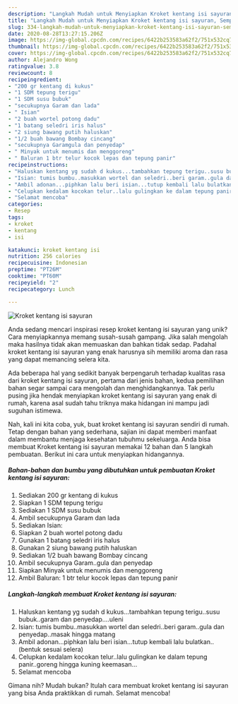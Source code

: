 ```yaml
---
description: "Langkah Mudah untuk Menyiapkan Kroket kentang isi sayuran, Sempurna"
title: "Langkah Mudah untuk Menyiapkan Kroket kentang isi sayuran, Sempurna"
slug: 334-langkah-mudah-untuk-menyiapkan-kroket-kentang-isi-sayuran-sempurna
date: 2020-08-28T13:27:15.206Z
image: https://img-global.cpcdn.com/recipes/6422b253583a62f2/751x532cq70/kroket-kentang-isi-sayuran-foto-resep-utama.jpg
thumbnail: https://img-global.cpcdn.com/recipes/6422b253583a62f2/751x532cq70/kroket-kentang-isi-sayuran-foto-resep-utama.jpg
cover: https://img-global.cpcdn.com/recipes/6422b253583a62f2/751x532cq70/kroket-kentang-isi-sayuran-foto-resep-utama.jpg
author: Alejandro Wong
ratingvalue: 3.8
reviewcount: 8
recipeingredient:
- "200 gr kentang di kukus"
- "1 SDM tepung terigu"
- "1 SDM susu bubuk"
- "secukupnya Garam dan lada"
- " Isian"
- "2 buah wortel potong dadu"
- "1 batang seledri iris halus"
- "2 siung bawang putih haluskan"
- "1/2 buah bawang Bombay cincang"
- "secukupnya Garamgula dan penyedap"
- " Minyak untuk menumis dan menggoreng"
- " Baluran 1 btr telur kocok lepas dan tepung panir"
recipeinstructions:
- "Haluskan kentang yg sudah d kukus...tambahkan tepung terigu..susu bubuk..garam dan penyedap....uleni"
- "Isian: tumis bumbu..masukkan wortel dan seledri..beri garam..gula dan penyedap..masak hingga matang"
- "Ambil adonan...piphkan lalu beri isian...tutup kembali lalu bulatkan..(bentuk sesuai selera)"
- "Celupkan kedalam kocokan telur..lalu gulingkan ke dalam tepung panir..goreng hingga kuning keemasan..."
- "Selamat mencoba"
categories:
- Resep
tags:
- kroket
- kentang
- isi

katakunci: kroket kentang isi 
nutrition: 256 calories
recipecuisine: Indonesian
preptime: "PT26M"
cooktime: "PT60M"
recipeyield: "2"
recipecategory: Lunch

---
```



![Kroket kentang isi sayuran](https://img-global.cpcdn.com/recipes/6422b253583a62f2/751x532cq70/kroket-kentang-isi-sayuran-foto-resep-utama.jpg)

Anda sedang mencari inspirasi resep kroket kentang isi sayuran yang unik? Cara menyiapkannya memang susah-susah gampang. Jika salah mengolah maka hasilnya tidak akan memuaskan dan bahkan tidak sedap. Padahal kroket kentang isi sayuran yang enak harusnya sih memiliki aroma dan rasa yang dapat memancing selera kita.



Ada beberapa hal yang sedikit banyak berpengaruh terhadap kualitas rasa dari kroket kentang isi sayuran, pertama dari jenis bahan, kedua pemilihan bahan segar sampai cara mengolah dan menghidangkannya. Tak perlu pusing jika hendak menyiapkan kroket kentang isi sayuran yang enak di rumah, karena asal sudah tahu triknya maka hidangan ini mampu jadi suguhan istimewa.


Nah, kali ini kita coba, yuk, buat kroket kentang isi sayuran sendiri di rumah. Tetap dengan bahan yang sederhana, sajian ini dapat memberi manfaat dalam membantu menjaga kesehatan tubuhmu sekeluarga. Anda bisa membuat Kroket kentang isi sayuran memakai 12 bahan dan 5 langkah pembuatan. Berikut ini cara untuk menyiapkan hidangannya.

<!--inarticleads1-->

##### Bahan-bahan dan bumbu yang dibutuhkan untuk pembuatan Kroket kentang isi sayuran:

1. Sediakan 200 gr kentang di kukus
1. Siapkan 1 SDM tepung terigu
1. Sediakan 1 SDM susu bubuk
1. Ambil secukupnya Garam dan lada
1. Sediakan  Isian:
1. Siapkan 2 buah wortel potong dadu
1. Gunakan 1 batang seledri iris halus
1. Gunakan 2 siung bawang putih haluskan
1. Sediakan 1/2 buah bawang Bombay cincang
1. Ambil secukupnya Garam..gula dan penyedap
1. Siapkan  Minyak untuk menumis dan menggoreng
1. Ambil  Baluran: 1 btr telur kocok lepas dan tepung panir




<!--inarticleads2-->

##### Langkah-langkah membuat Kroket kentang isi sayuran:

1. Haluskan kentang yg sudah d kukus...tambahkan tepung terigu..susu bubuk..garam dan penyedap....uleni
1. Isian: tumis bumbu..masukkan wortel dan seledri..beri garam..gula dan penyedap..masak hingga matang
1. Ambil adonan...piphkan lalu beri isian...tutup kembali lalu bulatkan..(bentuk sesuai selera)
1. Celupkan kedalam kocokan telur..lalu gulingkan ke dalam tepung panir..goreng hingga kuning keemasan...
1. Selamat mencoba




Gimana nih? Mudah bukan? Itulah cara membuat kroket kentang isi sayuran yang bisa Anda praktikkan di rumah. Selamat mencoba!
